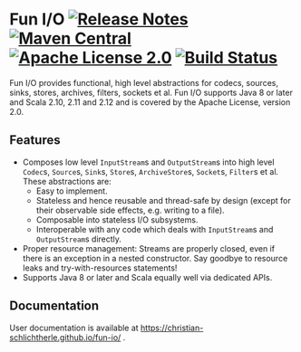 # Fun I/O [![Release Notes](https://img.shields.io/github/release/christian-schlichtherle/fun-io.svg?maxAge=3600)](https://github.com/christian-schlichtherle/fun-io/releases/latest) [![Maven Central](https://img.shields.io/maven-central/v/global.namespace.fun-io/fun-io-api.svg)](http://search.maven.org/#search%7Cga%7C1%7Cg%3A%22global.namespace.fun-io%22) [![Apache License 2.0](https://img.shields.io/github/license/christian-schlichtherle/neuron-di.svg?maxAge=3600)](https://www.apache.org/licenses/LICENSE-2.0) [![Build Status](https://api.travis-ci.org/christian-schlichtherle/fun-io.svg)](https://travis-ci.org/christian-schlichtherle/fun-io)

Fun I/O provides functional, high level abstractions for codecs, sources, sinks, stores, archives, filters, sockets et 
al.
Fun I/O supports Java 8 or later and Scala 2.10, 2.11 and 2.12 and is covered by the Apache License, version 2.0.

## Features

+ Composes low level `InputStream`s and `OutputStream`s into high level `Codec`s, `Source`s, `Sink`s, `Store`s, 
  `ArchiveStore`s, `Socket`s, `Filter`s et al.
  These abstractions are:
  + Easy to implement.
  + Stateless and hence reusable and thread-safe by design (except for their observable side effects, e.g. writing to a 
    file).
  + Composable into stateless I/O subsystems.
  + Interoperable with any code which deals with `InputStream`s and `OutputStream`s directly.
+ Proper resource management: Streams are properly closed, even if there is an exception in a nested constructor.
  Say goodbye to resource leaks and try-with-resources statements!
+ Supports Java 8 or later and Scala equally well via dedicated APIs.

## Documentation

User documentation is available at https://christian-schlichtherle.github.io/fun-io/ .
